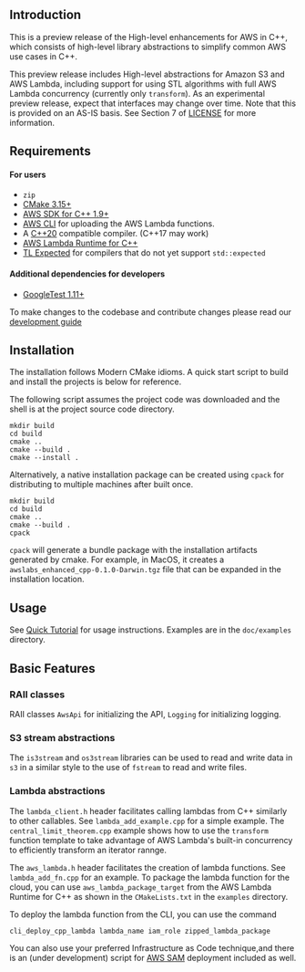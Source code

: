 ## Introduction 

This is a preview release of the High-level enhancements for AWS in C++, which consists of high-level library abstractions
to simplify common AWS use cases in C++.  

This preview release includes 
High-level abstractions for Amazon S3 and AWS Lambda, including
support for using STL algorithms with full AWS Lambda concurrency
(currently only `transform`). As an experimental preview release, expect that interfaces may change over time. Note that this
is provided on an AS-IS basis. See Section 7 of [LICENSE](LICENSE)
for more information.

## Requirements
#### For users
- `zip`
- [CMake 3.15+](https://cmake.org/)
- [AWS SDK for C++ 1.9+](https://github.com/aws/aws-sdk-cpp)
- [AWS CLI](https://docs.aws.amazon.com/cli/latest/userguide/getting-started-install.html) for uploading the AWS Lambda functions.
- A [C++20](https://isocpp.org/) compatible compiler. (C++17 may
work)
- [AWS Lambda Runtime for C++](https://github.com/awslabs/aws-lambda-cpp)
- [TL Expected](https://github.com/TartanLlama/expected) for 
compilers that do not yet support `std::expected`
#### Additional dependencies for developers
- [GoogleTest 1.11+](https://github.com/google/googletest)

To make changes to the codebase and contribute changes please read our [development guide](DEVELOPMENT.md)
## Installation
The installation follows Modern CMake idioms. A quick start script to build and install the projects is below for reference.

The following script assumes the project code was downloaded and the shell is at the project source code directory.
```shell
mkdir build
cd build
cmake ..
cmake --build . 
cmake --install . 
```
Alternatively, a native installation package can be created using `cpack` for distributing to multiple machines after built once.
```shell 
mkdir build
cd build
cmake ..
cmake --build . 
cpack
``` 
`cpack` will generate a bundle package with the installation artifacts generated by cmake. For example, in MacOS, it creates a `awslabs_enhanced_cpp-0.1.0-Darwin.tgz` file that can be expanded in the installation location.

## Usage
See [Quick Tutorial](https://github.com/awslabs/high-level-enhancements-for-aws-in-cpp/tree/main/doc#quick-tutorial)
for usage instructions.
Examples are in the `doc/examples` directory.

## Basic Features
### RAII classes
RAII classes `AwsApi` for initializing the API, `Logging` for
initializing logging.

### S3 stream abstractions
The `is3stream` and `os3stream` libraries can be used to read and
write data in `s3` in a similar style to the use of
`fstream` to read and write files. 

### Lambda abstractions
The `lambda_client.h` header facilitates
calling lambdas from C++ similarly to other callables. See  `lambda_add_example.cpp` for a simple example. The `central_limit_theorem.cpp` example shows how to use the
`transform` function template to take advantage of AWS Lambda's built-in concurrency to efficiently transform an iterator rannge. 

The `aws_lambda.h` header facilitates
the creation of lambda functions. See `lambda_add_fn.cpp` for an
example. To package the lambda function for the cloud, you can
use `aws_lambda_package_target` from the AWS Lambda Runtime for
C++ as shown in the `CMakeLists.txt` in the `examples` directory.

To deploy the lambda function from the CLI, you can use the
command 
```shell
cli_deploy_cpp_lambda lambda_name iam_role zipped_lambda_package
```
You can also use your preferred Infrastructure as Code technique,and there is an (under development) script for [AWS SAM](https://aws.amazon.com/serverless/sam/) deployment included as well. 

